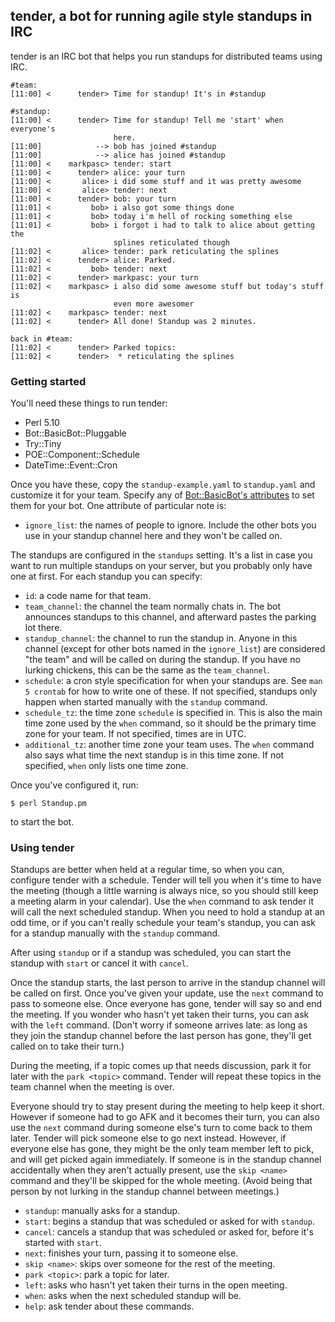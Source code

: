 ## tender, a bot for running agile style standups in IRC ##

tender is an IRC bot that helps you run standups for distributed teams using IRC.

    #team:
    [11:00] <      tender> Time for standup! It's in #standup

    #standup:
    [11:00] <      tender> Time for standup! Tell me 'start' when everyone's
                           here.
    [11:00]            --> bob has joined #standup
    [11:00]            --> alice has joined #standup
    [11:00] <    markpasc> tender: start
    [11:00] <      tender> alice: your turn
    [11:00] <       alice> i did some stuff and it was pretty awesome
    [11:00] <       alice> tender: next
    [11:00] <      tender> bob: your turn
    [11:01] <         bob> i also got some things done
    [11:01] <         bob> today i'm hell of rocking something else
    [11:01] <         bob> i forgot i had to talk to alice about getting the
                           splines reticulated though
    [11:02] <       alice> tender: park reticulating the splines
    [11:02] <      tender> alice: Parked.
    [11:02] <         bob> tender: next
    [11:02] <      tender> markpasc: your turn
    [11:02] <    markpasc> i also did some awesome stuff but today's stuff is
                           even more awesomer
    [11:02] <    markpasc> tender: next
    [11:02] <      tender> All done! Standup was 2 minutes.

    back in #team:
    [11:02] <      tender> Parked topics:
    [11:02] <      tender>  * reticulating the splines


### Getting started ###

You'll need these things to run tender:

* Perl 5.10
* Bot::BasicBot::Pluggable
* Try::Tiny
* POE::Component::Schedule
* DateTime::Event::Cron

Once you have these, copy the `standup-example.yaml` to `standup.yaml` and customize it for your team. Specify any of [Bot::BasicBot's attributes][bbnew] to set them for your bot. One attribute of particular note is:

* `ignore_list`: the names of people to ignore. Include the other bots you use in your standup channel here and they won't be called on.

The standups are configured in the `standups` setting. It's a list in case you want to run multiple standups on your server, but you probably only have one at first. For each standup you can specify:

* `id`: a code name for that team.
* `team_channel`: the channel the team normally chats in. The bot announces standups to this channel, and afterward pastes the parking lot there.
* `standup_channel`: the channel to run the standup in. Anyone in this channel (except for other bots named in the `ignore_list`) are considered "the team" and will be called on during the standup. If you have no lurking chickens, this can be the same as the `team_channel`.
* `schedule`: a cron style specification for when your standups are. See `man 5 crontab` for how to write one of these. If not specified, standups only happen when started manually with the `standup` command.
* `schedule_tz`: the time zone `schedule` is specified in. This is also the main time zone used by the `when` command, so it should be the primary time zone for your team. If not specified, times are in UTC.
* `additional_tz`: another time zone your team uses. The `when` command also says what time the next standup is in this time zone. If not specified, `when` only lists one time zone.

Once you've configured it, run:

    $ perl Standup.pm

to start the bot.

[bbnew]: http://search.cpan.org/dist/Bot-BasicBot/lib/Bot/BasicBot.pm#ATTRIBUTES


### Using tender ###

Standups are better when held at a regular time, so when you can, configure tender with a schedule. Tender will tell you when it's time to have the meeting (though a little warning is always nice, so you should still keep a meeting alarm in your calendar). Use the `when` command to ask tender it will call the next scheduled standup. When you need to hold a standup at an odd time, or if you can't really schedule your team's standup, you can ask for a standup manually with the `standup` command.

After using `standup` or if a standup was scheduled, you can start the standup with `start` or cancel it with `cancel`.

Once the standup starts, the last person to arrive in the standup channel will be called on first. Once you've given your update, use the `next` command to pass to someone else. Once everyone has gone, tender will say so and end the meeting. If you wonder who hasn't yet taken their turns, you can ask with the `left` command. (Don't worry if someone arrives late: as long as they join the standup channel before the last person has gone, they'll get called on to take their turn.)

During the meeting, if a topic comes up that needs discussion, park it for later with the `park <topic>` command. Tender will repeat these topics in the team channel when the meeting is over.

Everyone should try to stay present during the meeting to help keep it short. However if someone had to go AFK and it becomes their turn, you can also use the `next` command during someone else's turn to come back to them later. Tender will pick someone else to go next instead. However, if everyone else has gone, they might be the only team member left to pick, and will get picked again immediately. If someone is in the standup channel accidentally when they aren't actually present, use the `skip <name>` command and they'll be skipped for the whole meeting. (Avoid being that person by not lurking in the standup channel between meetings.)

* `standup`: manually asks for a standup.
* `start`: begins a standup that was scheduled or asked for with `standup`.
* `cancel`: cancels a standup that was scheduled or asked for, before it's started with `start`.
* `next`: finishes your turn, passing it to someone else.
* `skip <name>`: skips over someone for the rest of the meeting.
* `park <topic>`: park a topic for later.
* `left`: asks who hasn't yet taken their turns in the open meeting.
* `when`: asks when the next scheduled standup will be.
* `help`: ask tender about these commands.
